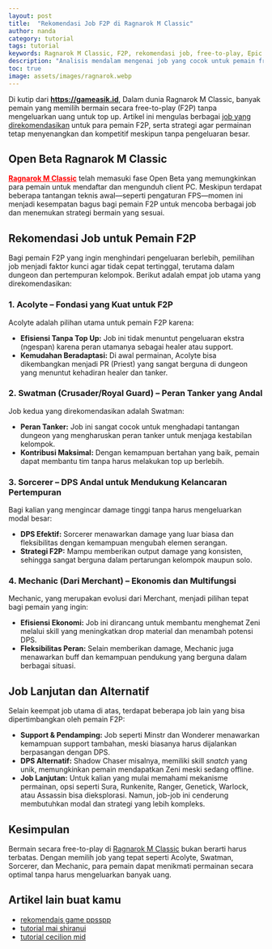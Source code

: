 ```yaml
---
layout: post
title:  "Rekomendasi Job F2P di Ragnarok M Classic"
author: nanda
category: tutorial
tags: tutorial
keywords: Ragnarok M Classic, F2P, rekomendasi job, free-to-play, Epic Top Up
description: "Analisis mendalam mengenai job yang cocok untuk pemain free-to-play di Ragnarok M Classic, lengkap dengan strategi dan tips memulai permainan tanpa harus top up"
toc: true
image: assets/images/ragnarok.webp
---
```


Di kutip dari <b><a href="https://gameasik.id" style="color: red" alt="gameasik">https://gameasik.id</a></b>, Dalam dunia Ragnarok M Classic, banyak pemain yang memilih bermain secara free-to-play (F2P) tanpa mengeluarkan uang untuk top up. Artikel ini mengulas berbagai [job yang direkomendasikan](https://pediaku.id/rekomendasi-job-f2-ragnarok-classic/) untuk para pemain F2P, serta strategi agar permainan tetap menyenangkan dan kompetitif meskipun tanpa pengeluaran besar.


## Open Beta Ragnarok M Classic

<b><a href="https://gameasik.id/mobile/ragnarok-m-classic-petualangan-nostalgia-dalam-dunia-midgard/" style="color: red" alt="ragnarok m classic">Ragnarok M Classic</a></b> telah memasuki fase Open Beta yang memungkinkan para pemain untuk mendaftar dan mengunduh client PC. Meskipun terdapat beberapa tantangan teknis awal—seperti pengaturan FPS—momen ini menjadi kesempatan bagus bagi pemain F2P untuk mencoba berbagai job dan menemukan strategi bermain yang sesuai.

## Rekomendasi Job untuk Pemain F2P

Bagi pemain F2P yang ingin menghindari pengeluaran berlebih, pemilihan job menjadi faktor kunci agar tidak cepat tertinggal, terutama dalam dungeon dan pertempuran kelompok. Berikut adalah empat job utama yang direkomendasikan:

### 1. Acolyte – Fondasi yang Kuat untuk F2P

Acolyte adalah pilihan utama untuk pemain F2P karena:
- **Efisiensi Tanpa Top Up:** Job ini tidak menuntut pengeluaran ekstra (ngespan) karena peran utamanya sebagai healer atau support.
- **Kemudahan Beradaptasi:** Di awal permainan, Acolyte bisa dikembangkan menjadi PR (Priest) yang sangat berguna di dungeon yang menuntut kehadiran healer dan tanker.

### 2. Swatman (Crusader/Royal Guard) – Peran Tanker yang Andal

Job kedua yang direkomendasikan adalah Swatman:
- **Peran Tanker:** Job ini sangat cocok untuk menghadapi tantangan dungeon yang mengharuskan peran tanker untuk menjaga kestabilan kelompok.
- **Kontribusi Maksimal:** Dengan kemampuan bertahan yang baik, pemain dapat membantu tim tanpa harus melakukan top up berlebih.

### 3. Sorcerer – DPS Andal untuk Mendukung Kelancaran Pertempuran

Bagi kalian yang mengincar damage tinggi tanpa harus mengeluarkan modal besar:
- **DPS Efektif:** Sorcerer menawarkan damage yang luar biasa dan fleksibilitas dengan kemampuan mengubah elemen serangan.
- **Strategi F2P:** Mampu memberikan output damage yang konsisten, sehingga sangat berguna dalam pertarungan kelompok maupun solo.

### 4. Mechanic (Dari Merchant) – Ekonomis dan Multifungsi

Mechanic, yang merupakan evolusi dari Merchant, menjadi pilihan tepat bagi pemain yang ingin:
- **Efisiensi Ekonomi:** Job ini dirancang untuk membantu menghemat Zeni melalui skill yang meningkatkan drop material dan menambah potensi DPS.
- **Fleksibilitas Peran:** Selain memberikan damage, Mechanic juga menawarkan buff dan kemampuan pendukung yang berguna dalam berbagai situasi.

## Job Lanjutan dan Alternatif

Selain keempat job utama di atas, terdapat beberapa job lain yang bisa dipertimbangkan oleh pemain F2P:
- **Support & Pendamping:** Job seperti Minstr dan Wonderer menawarkan kemampuan support tambahan, meski biasanya harus dijalankan berpasangan dengan DPS.
- **DPS Alternatif:** Shadow Chaser misalnya, memiliki skill *snatch* yang unik, memungkinkan pemain mendapatkan Zeni meski sedang offline.  
- **Job Lanjutan:** Untuk kalian yang mulai memahami mekanisme permainan, opsi seperti Sura, Runkenite, Ranger, Genetick, Warlock, atau Assassin bisa dieksplorasi. Namun, job-job ini cenderung membutuhkan modal dan strategi yang lebih kompleks.

## Kesimpulan

Bermain secara free-to-play di [Ragnarok M Classic](https://pediaku.id/rekomendasi-job-f2-ragnarok-classic/) bukan berarti harus terbatas. Dengan memilih job yang tepat seperti Acolyte, Swatman, Sorcerer, dan Mechanic, para pemain dapat menikmati permainan secara optimal tanpa harus mengeluarkan banyak uang.  

## Artikel lain buat kamu
- [rekomendais game ppsspp](https://pediaku.id/game-ppsspp-ringan-terbaik/)
- [tutorial mai shiranui](https://pediaku.id/combo-cara-bermain-mai-shiranui/)
- [tutorial cecilion mid](https://pediaku.id/menggunakan-cecilion-mage/)

